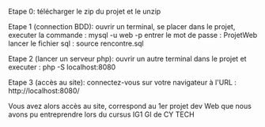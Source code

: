 Etape 0: télécharger le zip du projet et le unzip

Etape 1 (connection BDD): 
  ouvrir un terminal, se placer dans le projet,
  executer la commande : mysql -u web -p
  entrer le mot de passe : ProjetWeb
  lancer le fichier sql : source rencontre.sql

Etape 2 (lancer un serveur php):
  ouvrir un autre terminal dans le projet et executer : php -S localhost:8080

Etape 3 (accès au site):
  connectez-vous sur votre navigateur à l'URL : http://localhost:8080/

Vous avez alors accès au site, correspond au 1er projet dev Web que nous avons pu entreprendre lors du cursus IG1 GI de CY TECH

